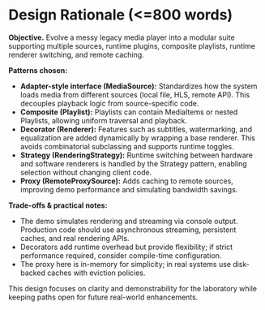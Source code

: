 # Design Rationale (<=800 words)

**Objective.** Evolve a messy legacy media player into a modular suite supporting multiple sources, runtime plugins,
composite playlists, runtime renderer switching, and remote caching.

**Patterns chosen:**
- **Adapter-style interface (MediaSource):** Standardizes how the system loads media from different sources (local file,
  HLS, remote API). This decouples playback logic from source-specific code.
- **Composite (Playlist):** Playlists can contain MediaItems or nested Playlists, allowing uniform traversal and playback.
- **Decorator (Renderer):** Features such as subtitles, watermarking, and equalization are added dynamically by wrapping
  a base renderer. This avoids combinatorial subclassing and supports runtime toggles.
- **Strategy (RenderingStrategy):** Runtime switching between hardware and software renderers is handled by the Strategy
  pattern, enabling selection without changing client code.
- **Proxy (RemoteProxySource):** Adds caching to remote sources, improving demo performance and simulating bandwidth savings.

**Trade-offs & practical notes:**
- The demo simulates rendering and streaming via console output. Production code should use asynchronous streaming,
  persistent caches, and real rendering APIs.
- Decorators add runtime overhead but provide flexibility; if strict performance required, consider compile-time configuration.
- The proxy here is in-memory for simplicity; in real systems use disk-backed caches with eviction policies.

This design focuses on clarity and demonstrability for the laboratory while keeping paths open for future real-world enhancements.
